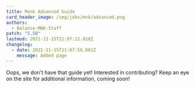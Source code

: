 ```yaml
---
title: Monk Advanced Guide
card_header_image: /img/jobs/mnk/advanced.png
authors:
  - Balance-MNK-Staff
patch: "5.58"
lastmod: 2021-11-15T21:07:21.818Z
changelog:
  - date: 2021-11-15T21:07:56.881Z
    message: Added page
---
```

Oops, we don't have that guide yet! Interested in contributing? Keep an eye on the site for additional information, coming soon!